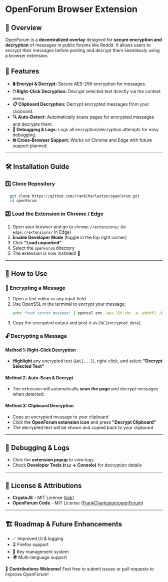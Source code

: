 # OpenForum Browser Extension

## 📖 Overview
OpenForum is a **decentralized overlay** designed for **secure encryption and decryption** of messages in public forums like Reddit. It allows users to encrypt their messages before posting and decrypt them seamlessly using a browser extension.

## 🚀 Features
- **🔒 Encrypt & Decrypt:** Secure AES-256 encryption for messages.
- **🖱️ Right-Click Decryption:** Decrypt selected text directly via the context menu.
- **📋 Clipboard Decryption:** Decrypt encrypted messages from your clipboard.
- **🔍 Auto-Detect:** Automatically scans pages for encrypted messages and decrypts them.
- **📜 Debugging & Logs:** Logs all encryption/decryption attempts for easy debugging.
- **🌐 Cross-Browser Support:** Works on Chrome and Edge with future support planned.

---

## 🛠️ Installation Guide
### **1️⃣ Clone Repository**
```bash
  git clone https://github.com/FrankCharleston/openForum.git
  cd openForum
```

### **2️⃣ Load the Extension in Chrome / Edge**
1. Open your browser and go to `chrome://extensions/` (or `edge://extensions/` in Edge)
2. **Enable Developer Mode** (toggle in the top right corner)
3. Click **"Load unpacked"**
4. Select the `openForum` directory
5. The extension is now installed! 🎉

---

## 📌 How to Use
### **🔑 Encrypting a Message**
1. Open a text editor or any input field
2. Use OpenSSL in the terminal to encrypt your message:
   ```bash
   echo "Your secret message" | openssl enc -aes-256-cbc -a -pbkdf2 -k "yourpassword"
   ```
3. Copy the encrypted output and post it as `ENC[encrypted_data]`

### **🔓 Decrypting a Message**
#### **Method 1: Right-Click Decryption**
- **Highlight** any encrypted text (`ENC[...]`), right-click, and select **"Decrypt Selected Text"**

#### **Method 2: Auto-Scan & Decrypt**
- The extension will automatically **scan the page** and decrypt messages when detected.

#### **Method 3: Clipboard Decryption**
- Copy an encrypted message to your clipboard
- Click the **OpenForum extension icon** and press **"Decrypt Clipboard"**
- The decrypted text will be shown and copied back to your clipboard

---

## 🔧 Debugging & Logs
- Click the **extension popup** to view logs
- Check **Developer Tools (`F12` → Console)** for decryption details

---

## 📜 License & Attributions
- **CryptoJS** - MIT License ([link](https://github.com/brix/crypto-js))
- **OpenForum Code** - MIT License ([FrankCharleston/openForum](https://github.com/FrankCharleston/openForum))

---

## 🏗️ Roadmap & Future Enhancements
- ✅ Improved UI & logging
- ⏳ Firefox support
- 🔑 Key management system
- 🌍 Multi-language support

🎯 **Contributions Welcome!** Feel free to submit issues or pull requests to improve OpenForum!

